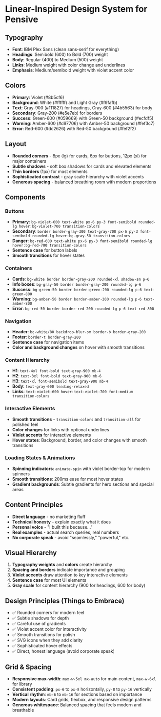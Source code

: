 # Linear-Inspired Design System for Pensive

## Typography
- **Font**: IBM Plex Sans (clean sans-serif for everything)
- **Headings**: Semibold (600) to Bold (700) weight
- **Body**: Regular (400) to Medium (500) weight
- **Links**: Medium weight with color change and underlines
- **Emphasis**: Medium/semibold weight with violet accent color

## Colors
- **Primary**: Violet (#8b5cf6)
- **Background**: White (#ffffff) and Light Gray (#f9fafb)
- **Text**: Gray-900 (#111827) for headings, Gray-600 (#4b5563) for body
- **Secondary**: Gray-200 (#e5e7eb) for borders
- **Success**: Green-600 (#059669) with Green-50 background (#ecfdf5)
- **Warning**: Amber-600 (#d97706) with Amber-50 background (#fef3c7)
- **Error**: Red-600 (#dc2626) with Red-50 background (#fef2f2)

## Layout
- **Rounded corners** - 8px (lg) for cards, 6px for buttons, 12px (xl) for major containers
- **Subtle shadows** - soft box shadows for cards and elevated elements
- **Thin borders** (1px) for most elements
- **Sophisticated contrast** - gray scale hierarchy with violet accents
- **Generous spacing** - balanced breathing room with modern proportions

## Components

### Buttons
- **Primary**: `bg-violet-600 text-white px-6 py-3 font-semibold rounded-lg hover:bg-violet-700 transition-colors`
- **Secondary**: `border border-gray-300 text-gray-700 px-6 py-3 font-semibold rounded-lg hover:bg-gray-50 transition-colors`
- **Danger**: `bg-red-600 text-white px-6 py-3 font-semibold rounded-lg hover:bg-red-700 transition-colors`
- **Sentence case** for button labels
- **Smooth transitions** for hover states

### Containers
- **Cards**: `bg-white border border-gray-200 rounded-xl shadow-sm p-6`
- **Info boxes**: `bg-gray-50 border border-gray-200 rounded-lg p-6`
- **Success**: `bg-green-50 border border-green-200 rounded-lg p-6 text-green-800`
- **Warning**: `bg-amber-50 border border-amber-200 rounded-lg p-6 text-amber-800`
- **Error**: `bg-red-50 border border-red-200 rounded-lg p-6 text-red-800`

### Navigation
- **Header**: `bg-white/80 backdrop-blur-sm border-b border-gray-200`
- **Footer**: `border-t border-gray-200`
- **Sentence case** for navigation items
- **Color and background changes** on hover with smooth transitions

### Content Hierarchy
- **H1**: `text-4xl font-bold text-gray-900 mb-4`
- **H2**: `text-3xl font-bold text-gray-900 mb-6`
- **H3**: `text-xl font-semibold text-gray-900 mb-4`
- **Body**: `text-gray-600 leading-relaxed`
- **Links**: `text-violet-600 hover:text-violet-700 font-medium transition-colors`

### Interactive Elements
- **Smooth transitions** - `transition-colors` and `transition-all` for polished feel
- **Color changes** for links with optional underlines
- **Violet accents** for interactive elements
- **Hover states**: Background, border, and color changes with smooth transitions

### Loading States & Animations
- **Spinning indicators**: `animate-spin` with violet border-top for modern spinners
- **Smooth transitions**: 200ms ease for most hover states
- **Gradient backgrounds**: Subtle gradients for hero sections and special areas

## Content Principles
- **Direct language** - no marketing fluff
- **Technical honesty** - explain exactly what it does
- **Personal voice** - "I built this because..."
- **Real examples** - actual search queries, real numbers
- **No corporate speak** - avoid "seamlessly," "powerful," etc.

## Visual Hierarchy
1. **Typography weights** and **colors** create hierarchy
2. **Spacing and borders** indicate importance and grouping
3. **Violet accents** draw attention to key interactive elements
4. **Sentence case** for most UI elements
5. **Gray scale** for content hierarchy (900 for headings, 600 for body)

## Design Principles (Things to Embrace)
- ✅ Rounded corners for modern feel
- ✅ Subtle shadows for depth
- ✅ Careful use of gradients
- ✅ Violet accent color for interactivity
- ✅ Smooth transitions for polish
- ✅ SVG icons when they add clarity
- ✅ Sophisticated hover effects
- ✅ Direct, honest language (avoid corporate speak)

## Grid & Spacing
- **Responsive max-width**: `max-w-5xl mx-auto` for main content, `max-w-6xl` for library
- **Consistent padding**: `px-6` to `px-8` horizontally, `py-8` to `py-16` vertically
- **Vertical rhythm**: `mb-6` to `mb-16` for sections based on importance
- **Modern layouts**: Card grids, flexbox, and responsive design patterns
- **Generous whitespace**: Balanced spacing that feels modern and breathable